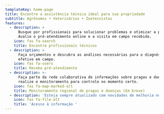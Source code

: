 ```yaml
---
templateKey: home-page
title: Encontre a assistência técnica ideal para sua propriedade
subtitle: Agrônomos • Veterinários • Zootecnistas
features:
  - description: >
      Busque por profissionais para solucionar problemas e otimizar a produção.
      Avalie o pré-atendimento online e a visita em campo recebida.
    icon: fas fa-search
    title: Encontre profissionais técnicos
  - description: >
      Faça orçamentos e descubra as análises necessárias para o diagnóstico
      efetivo em campo. 
    icon: fas fa-users
    title: Receba pré-atendimento
  - description: >-
      Faça parte da rede colaborativa de informações sobre pragas e doenças e
      realize o monitoramento para controle no momento certo.
    icon: fas fa-map-marked-alt
    title: Monitoramento regional de pragas e doenças (Em breve)
  - description: 'Esteja sempre atualizado com novidades de melhoria no sistema produtivo. '
    icon: fas fa-file-alt
    title: 'Acesso à informação '
---
```


